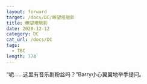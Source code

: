 ```yaml
---
layout: forward
target: /docs/DC/瞭望塔魅影
title: 瞭望塔魅影
date: 2020-12-12
category: DC
cat_url: /docs/DC
tags: 
  - TBC
length: 774
---
```


“呃……这里有音乐剧粉丝吗？”Barry小心翼翼地举手提问。
